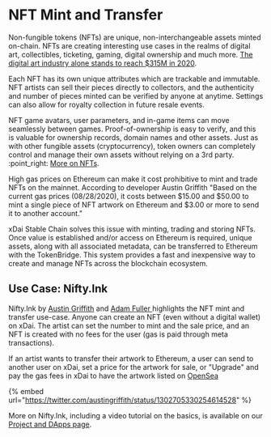 # NFT Mint and Transfer

Non-fungible tokens (NFTs) are unique, non-interchangeable assets minted on-chain. NFTs are creating interesting use cases in the realms of digital art, collectibles, ticketing, gaming, digital ownership and much more.  [The digital art industry alone stands to reach $315M in 2020](https://decrypt.co/38773/how-ethereum-fuelled-the-nft-boom).

Each NFT has its own unique attributes which are trackable and immutable. NFT artists can sell their pieces directly to collectors, and the authenticity and number of pieces minted can be verified by anyone at anytime. Settings can also allow for royalty collection in future resale events.

NFT game avatars, user parameters, and in-game items can move seamlessly between games. Proof-of-ownership is easy to verify, and this is valuable for ownership records, domain names and other assets. Just as with other fungible assets (cryptocurrency), token owners can completely control and manage their own assets without relying on a 3rd party. :point\_right: [More on NFTs](https://opensea.io/blog/guides/non-fungible-tokens/).

High gas prices on Ethereum can make it cost prohibitive to mint and trade NFTs on the mainnet. According to developer Austin Griffith "Based on the current gas prices (08/28/2020), it costs between $15.00 and $50.00 to mint a single piece of NFT artwork on Ethereum and $3.00 or more to send it to another account." &#x20;

xDai Stable Chain solves this issue with minting, trading and storing NFTs. Once value is established and/or access on Ethereum is required, unique assets, along with all associated metadata, can be transferred to Ethereum with the TokenBridge. This system provides a fast and inexpensive way to create and manage NFTs across the blockchain ecosystem.

## Use Case: Nifty.Ink

Nifty.Ink by [Austin Griffith](https://twitter.com/austingriffith) and [Adam Fuller ](https://twitter.com/azacharyf)highlights the NFT mint and transfer use-case. Anyone can create an NFT (even without a digital wallet) on xDai. The artist can set the number to mint and the sale price, and an NFT is created with no fees for the user (gas is paid through meta transactions).

If an artist wants to transfer their artwork to Ethereum, a user can send to another user on xDai, set a price for the artwork for sale, or  "Upgrade" and pay the gas fees in xDai to have the artwork listed on [OpenSea](https://opensea.io/assets/nifty-ink)

{% embed url="https://twitter.com/austingriffith/status/1302705330254614528" %}

More on Nifty.Ink, including a video tutorial on the basics, is available on our [Project and DApps page](../project-spotlights/nifty.ink.md).
